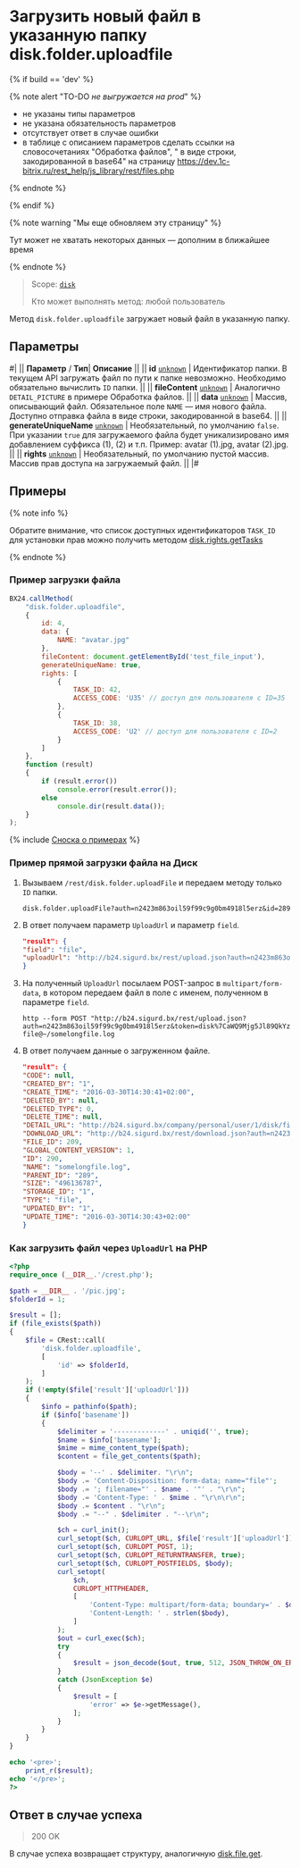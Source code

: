 # Загрузить новый файл в указанную папку disk.folder.uploadfile

{% if build == 'dev' %}

{% note alert "TO-DO _не выгружается на prod_" %}

- не указаны типы параметров
- не указана обязательность параметров
- отсутствует ответ в случае ошибки
- в таблице с описанием параметров сделать ссылки на словосочетаниях "Обработка файлов", " в виде строки, закодированной в base64" на страницу https://dev.1c-bitrix.ru/rest_help/js_library/rest/files.php

{% endnote %}

{% endif %}

{% note warning "Мы еще обновляем эту страницу" %}

Тут может не хватать некоторых данных — дополним в ближайшее время

{% endnote %}

> Scope: [`disk`](../../scopes/permissions.md)
>
> Кто может выполнять метод: любой пользователь

Метод `disk.folder.uploadfile` загружает новый файл в указанную папку.

## Параметры

#|
||  **Параметр** / **Тип**| **Описание** ||
|| **id**
[`unknown`](../../data-types.md) | Идентификатор папки. В текущем API загружать файл по пути к папке невозможно. Необходимо обязательно вычислить `ID` папки. ||
|| **fileContent**
[`unknown`](../../data-types.md) | Аналогично `DETAIL_PICTURE` в примере Обработка файлов. ||
|| **data**
[`unknown`](../../data-types.md) | Массив, описывающий файл. Обязательное поле `NAME` — имя нового файла. Доступно отправка файла в виде строки, закодированной в base64. ||
|| **generateUniqueName**
[`unknown`](../../data-types.md) | Необязательный, по умолчанию `false`. При указании `true` для загружаемого файла будет уникализировано имя добавлением суффикса (1), (2) и т.п. Пример: avatar (1).jpg, avatar (2).jpg. ||
|| **rights**
[`unknown`](../../data-types.md) | Необязательный, по умолчанию пустой массив. Массив прав доступа на загружаемый файл. ||
|#

## Примеры

{% note info %}

Обратите внимание, что список доступных идентификаторов `TASK_ID` для установки прав можно получить методом [disk.rights.getTasks](../rights/disk-rights-get-tasks.md)

{% endnote %}

### Пример загрузки файла
```js
BX24.callMethod(
    "disk.folder.uploadfile",
    {
        id: 4,
        data: {
            NAME: "avatar.jpg"
        },
        fileContent: document.getElementById('test_file_input'),
        generateUniqueName: true,
        rights: [
            {
                TASK_ID: 42,
                ACCESS_CODE: 'U35' // доступ для пользователя с ID=35
            },
            {
                TASK_ID: 38,
                ACCESS_CODE: 'U2' // доступ для пользователя с ID=2
            }
        ]
    },
    function (result)
    {
        if (result.error())
            console.error(result.error());
        else
            console.dir(result.data());
    }
);
```
{% include [Сноска о примерах](../../../_includes/examples.md) %}

### Пример прямой загрузки файла на Диск

1. Вызываем `/rest/disk.folder.uploadFile` и передаем методу только `ID` папки.
    ```
    disk.folder.uploadFile?auth=n2423m863oil59f99c9g0bm4918l5erz&id=289
    ```
2. В ответ получаем параметр `UploadUrl` и параметр `field`.
    ```json
    "result": {
    "field": "file",
    "uploadUrl": "http://b24.sigurd.bx/rest/upload.json?auth=n2423m863oil59f99c9g0bm4918l5erz&token=disk%7CaWQ9Mjg5Jl89QkYzazEzaXNnUjNHcVZQcDJZaGxGRmI4TGhXOG5EZXQ%3D%7CInVwbG9hZHxkaXNrfGFXUTlNamc1Smw4OVFrWXphekV6YVhOblVqTkhjVlpRY0RKWmFHeEdSbUk0VEdoWE9HNUVaWFE9fG4yNDIzbTg2M29pbDU5Zjk5YzlnMGJtNDkxOGw1ZXJ6Ig%3D%3D.Aga709nyY0%2BrFiv3laHjfg6XuOO5JT6ttjU%2F53ifphM%3D"
    }
    ```
3. На полученный `UploadUrl` посылаем POST-запрос в `multipart/form-data`, в котором передаем файл в поле с именем, полученном в параметре `field`.
    ```
    http --form POST "http://b24.sigurd.bx/rest/upload.json?auth=n2423m863oil59f99c9g0bm4918l5erz&token=disk%7CaWQ9Mjg5Jl89QkYzazEzaXNnUjNHcVZQcDJZaGxGRmI4TGhXOG5EZXQ%3D%7CInVwbG9hZHxkaXNrfGFXUTlNamc1Smw4OVFrWXphekV6YVhOblVqTkhjVlpRY0RKWmFHeEdSbUk0VEdoWE9HNUVaWFE9fG4yNDIzbTg2M29pbDU5Zjk5YzlnMGJtNDkxOGw1ZXJ6Ig%3D%3D.Aga709nyY0%2BrFiv3laHjfg6XuOO5JT6ttjU%2F53ifphM%3D" file@~/somelongfile.log
    ```
4. В ответ получаем данные о загруженном файле.
    ```json
    "result": {
    "CODE": null,
    "CREATED_BY": "1",
    "CREATE_TIME": "2016-03-30T14:30:41+02:00",
    "DELETED_BY": null,
    "DELETED_TYPE": 0,
    "DELETE_TIME": null,
    "DETAIL_URL": "http://b24.sigurd.bx/company/personal/user/1/disk/file/Тестируем REST/somelongfile.log",
    "DOWNLOAD_URL": "http://b24.sigurd.bx/rest/download.json?auth=n2423m863oil59f99c9g0bm4918l5erz&token=disk%7CaWQ9MjkwJl89ZTI4MG9TcDZCQno2MDAwVmV3cnRkbWxLM2hLN0JweEs%3D%7CImRvd25sb2FkfGRpc2t8YVdROU1qa3dKbDg5WlRJNE1HOVRjRFpDUW5vMk1EQXdWbVYzY25Sa2JXeExNMmhMTjBKd2VFcz18bjI0MjNtODYzb2lsNTlmOTljOWcwYm00OTE4bDVlcnoi.QlpUpx4mG9sxeyMyholPfdgkoXgc9kK9gtbOagqSo7s%3D",
    "FILE_ID": 209,
    "GLOBAL_CONTENT_VERSION": 1,
    "ID": 290,
    "NAME": "somelongfile.log",
    "PARENT_ID": "289",
    "SIZE": "496136787",
    "STORAGE_ID": "1",
    "TYPE": "file",
    "UPDATED_BY": "1",
    "UPDATE_TIME": "2016-03-30T14:30:43+02:00"
    }
    ```

### Как загрузить файл через `UploadUrl` на PHP

```php
<?php
require_once (__DIR__.'/crest.php');

$path = __DIR__ . '/pic.jpg';
$folderId = 1;

$result = [];
if (file_exists($path))
{
    $file = CRest::call(
        'disk.folder.uploadfile',
        [
            'id' => $folderId,
        ]
    );
    if (!empty($file['result']['uploadUrl']))
    {
        $info = pathinfo($path);
        if ($info['basename'])
        {
            $delimiter = '-------------' . uniqid('', true);
            $name = $info['basename'];
            $mime = mime_content_type($path);
            $content = file_get_contents($path);

            $body = '--' . $delimiter. "\r\n";
            $body .= 'Content-Disposition: form-data; name="file"';
            $body .= '; filename="' . $name . '"' . "\r\n";
            $body .= 'Content-Type: ' . $mime . "\r\n\r\n";
            $body .= $content . "\r\n";
            $body .= "--" . $delimiter . "--\r\n";

            $ch = curl_init();
            curl_setopt($ch, CURLOPT_URL, $file['result']['uploadUrl']);
            curl_setopt($ch, CURLOPT_POST, 1);
            curl_setopt($ch, CURLOPT_RETURNTRANSFER, true);
            curl_setopt($ch, CURLOPT_POSTFIELDS, $body);
            curl_setopt(
                $ch,
                CURLOPT_HTTPHEADER,
                [
                    'Content-Type: multipart/form-data; boundary=' . $delimiter,
                    'Content-Length: ' . strlen($body),
                ]
            );
            $out = curl_exec($ch);
            try
            {
                $result = json_decode($out, true, 512, JSON_THROW_ON_ERROR);
            }
            catch (JsonException $e)
            {
                $result = [
                    'error' => $e->getMessage(),
                ];
            }
        }
    }
}

echo '<pre>';
    print_r($result);
echo '</pre>';
?>
```

## Ответ в случае успеха

> 200 OK

В случае успеха возвращает структуру, аналогичную [disk.file.get](../file/disk-file-get.md).